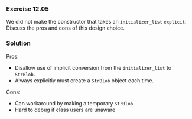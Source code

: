 ### Exercise 12.05

We did not make the constructor that takes an `initializer_list` `explicit`.
Discuss the pros and cons of this design choice.

### Solution

Pros:
* Disallow use of implicit conversion from the `initializer_list` to `StrBlob`.
* Always explicitly must create a `StrBlob` object each time.

Cons:
* Can workaround by making a temporary `StrBlob`.
* Hard to debug if class users are unaware
